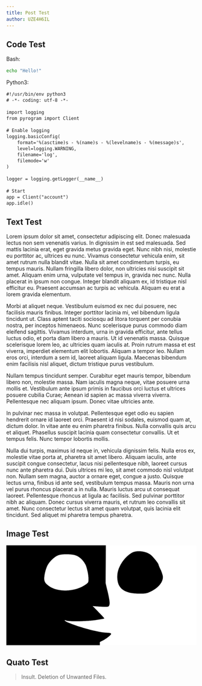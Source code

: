 ```yaml
---
title: Post Test
author: UZE4H6IL
---
```


## Code Test

Bash:

```bash
echo "Hello!"
```

Python3:

```python3
#!/usr/bin/env python3
# -*- coding: utf-8 -*-

import logging
from pyrogram import Client

# Enable logging
logging.basicConfig(
    format='%(asctime)s - %(name)s - %(levelname)s - %(message)s',
    level=logging.WARNING,
    filename='log',
    filemode='w'
)

logger = logging.getLogger(__name__)

# Start
app = Client("account")
app.idle()
```

## Text Test

Lorem ipsum dolor sit amet, consectetur adipiscing elit. Donec 
malesuada lectus non sem venenatis varius. In dignissim in est sed 
malesuada. Sed mattis lacinia erat, eget gravida metus gravida eget. 
Nunc nibh nisi, molestie eu porttitor ac, ultrices eu nunc. Vivamus 
consectetur vehicula enim, sit amet rutrum nulla blandit vitae. Nulla 
sit amet condimentum turpis, eu tempus mauris. Nullam fringilla libero 
dolor, non ultricies nisi suscipit sit amet. Aliquam enim urna, 
vulputate vel tempus in, gravida nec nunc. Nulla placerat in ipsum non 
congue. Integer blandit aliquam ex, id tristique nisl efficitur eu. 
Praesent accumsan ac turpis ac vehicula. Aliquam eu erat a lorem 
gravida elementum.

Morbi at aliquet neque. Vestibulum euismod ex nec dui posuere, nec 
facilisis mauris finibus. Integer porttitor lacinia mi, vel bibendum 
ligula tincidunt ut. Class aptent taciti sociosqu ad litora torquent 
per conubia nostra, per inceptos himenaeos. Nunc scelerisque purus 
commodo diam eleifend sagittis. Vivamus interdum, urna in gravida 
efficitur, ante tellus luctus odio, et porta diam libero a mauris. 
Ut id venenatis massa. Quisque scelerisque lorem leo, ac ultricies 
quam iaculis at. Proin rutrum massa et est viverra, imperdiet elementum 
elit lobortis. Aliquam a tempor leo. Nullam eros orci, interdum a sem 
id, laoreet aliquam ligula. Maecenas bibendum enim facilisis nisl 
aliquet, dictum tristique purus vestibulum.

Nullam tempus tincidunt semper. Curabitur eget mauris tempor, bibendum 
libero non, molestie massa. Nam iaculis magna neque, vitae posuere urna 
mollis et. Vestibulum ante ipsum primis in faucibus orci luctus et 
ultrices posuere cubilia Curae; Aenean id sapien ac massa viverra 
viverra. Pellentesque nec aliquam ipsum. Donec vitae ultricies ante.

In pulvinar nec massa in volutpat. Pellentesque eget odio eu sapien 
hendrerit ornare id laoreet orci. Praesent id nisi sodales, euismod 
quam at, dictum dolor. In vitae ante eu enim pharetra finibus. Nulla 
convallis quis arcu et aliquet. Phasellus suscipit lacinia quam 
consectetur convallis. Ut et tempus felis. Nunc tempor lobortis mollis.

Nulla dui turpis, maximus id neque in, vehicula dignissim felis. 
Nulla eros ex, molestie vitae porta at, pharetra sit amet libero. 
Aliquam iaculis, ante suscipit congue consectetur, lacus nisi 
pellentesque nibh, laoreet cursus nunc ante pharetra dui. Duis ultrices 
mi leo, sit amet commodo nisl volutpat non. Nullam sem magna, auctor a 
ornare eget, congue a justo. Quisque lectus urna, finibus id ante sed, 
vestibulum tempus massa. Mauris non urna vel purus rhoncus placerat a 
in nulla. Mauris luctus arcu ut consequat laoreet. Pellentesque rhoncus 
at ligula ac facilisis. Sed pulvinar porttitor nibh ac aliquam. Donec 
cursus viverra mauris, et rutrum leo convallis sit amet. Nunc 
consectetur lectus sit amet quam volutpat, quis lacinia elit tincidunt. 
Sed aliquet mi pharetra tempus pharetra.

## Image Test

![](/images/cover.png)

## Quato Test

> Insult. Deletion of Unwanted Files.

